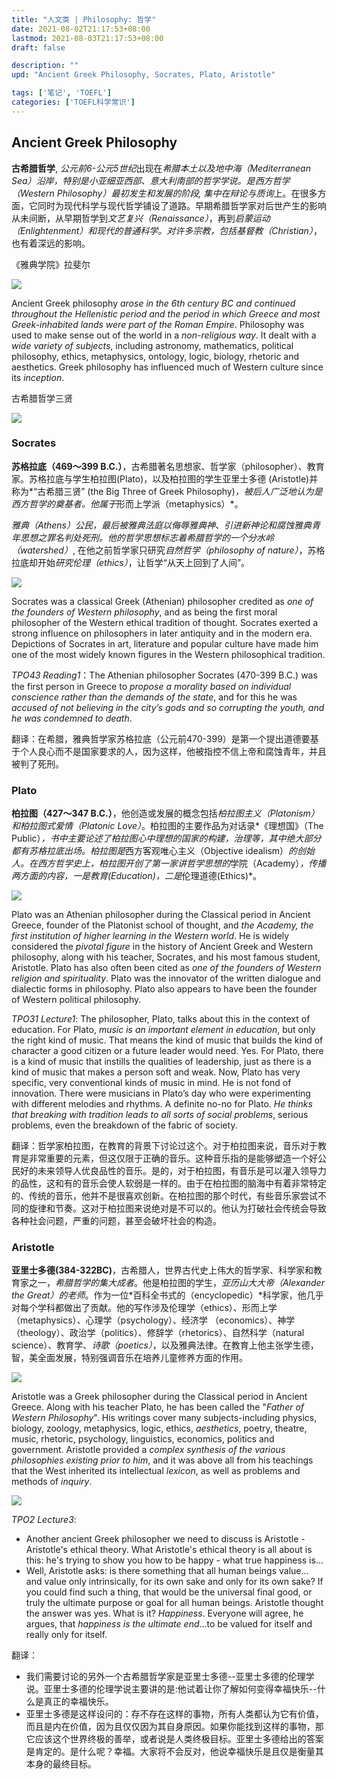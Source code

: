 ```yaml
---
title: "人文类 | Philosophy: 哲学"
date: 2021-08-02T21:17:53+08:00
lastmod: 2021-08-03T21:17:53+08:00
draft: false

description: ""
upd: "Ancient Greek Philosophy, Socrates, Plato, Aristotle"

tags: ['笔记', 'TOEFL']
categories: ['TOEFL科学常识']
---
```


## Ancient Greek Philosophy

**古希腊哲学**, *公元前6-公元5世纪*出现在*希腊本土以及地中海（Mediterranean Sea）*沿岸，特别是小亚细亚西部、意大利南部的哲学学说。是*西方哲学（Western Philosophy）*最初发生和发展的阶段, 集中在*辩论与质询*上。在很多方面，它同时为现代科学与现代哲学铺设了道路。早期希腊哲学家对后世产生的影响从未间断，从早期哲学到*文艺复兴（Renaissance）*，再到*启蒙运动（Enlightenment）*和现代的普通科学。对许多宗教，包括*基督教（Christian）*，也有着深远的影响。

《雅典学院》拉斐尔

![](https://cdn.jsdelivr.net/gh/henrywu97/FigBed@master/Figs/20210815232104.jpg)

Ancient Greek philosophy *arose in the 6th century BC and continued throughout the Hellenistic period and the period in which Greece and most Greek-inhabited lands were part of the Roman Empire*. Philosophy was used to make sense out of the world in a *non-religious way*. It dealt with a *wide variety of subjects*, including astronomy, mathematics, political philosophy, ethics, metaphysics, ontology, logic, biology, rhetoric and aesthetics. Greek philosophy has influenced much of Western culture since its *inception*.

古希腊哲学三贤

![](https://cdn.jsdelivr.net/gh/henrywu97/FigBed@master/Figs/20210815233037.jpg)

### Socrates

**苏格拉底（469～399 B.C.）**，古希腊著名思想家、哲学家（philosopher）、教育家。苏格拉底与学生柏拉图(Plato)，以及柏拉图的学生亚里士多德 (Aristotle)并称为*“古希腊三贤” (the Big Three of Greek Philosophy)*，被后人广泛地认为是西方哲学的奠基者。他属于*形而上学派（metaphysics）*。

*雅典（Athens）*公民，最后被雅典法庭以侮辱雅典神、引进新神论和腐蚀雅典青年思想之罪名判处死刑。他的哲学思想标志着希腊哲学的一个*分水岭（watershed）*, 在他之前哲学家只研究*自然哲学（philosophy of nature）*，苏格拉底却开始*研究伦理（ethics）*，让哲学“从天上回到了人间”。

![](https://cdn.jsdelivr.net/gh/henrywu97/FigBed@master/Figs/20210815233309.jpg)

Socrates was a classical Greek (Athenian) philosopher credited as *one of the founders of Western philosophy*, and as being the first moral philosopher of the Western ethical tradition of thought. Socrates exerted a strong influence on philosophers in later antiquity and in the modern era. Depictions of Socrates in art, literature and popular culture have made him one of the most widely known figures in the Western philosophical tradition.

*TPO43 Reading1*：The Athenian philosopher Socrates (470-399 B.C.) was the first person in Greece to *propose a morality based on individual conscience rather than the demands of the state*, and for this he was *accused of not believing in the city’s gods and so corrupting the youth, and he was condemned to death*.

翻译：在希腊，雅典哲学家苏格拉底（公元前470-399）是第一个提出道德要基于个人良心而不是国家要求的人，因为这样，他被指控不信上帝和腐蚀青年，并且被判了死刑。

### Plato

**柏拉图（427～347 B.C.）**，他创造或发展的概念包括*柏拉图主义（Platonism）*和*柏拉图式爱情（Platonic Love）*。柏拉图的主要作品为对话录*《理想国》（The Public）*，书中主要论述了柏拉图心中理想的国家的构建，治理等，其中绝大部分都有苏格拉底出场。柏拉图是*西方客观唯心主义（Objective idealism）*的创始人。在西方哲学史上，柏拉图开创了第一家讲哲学思想的*学院（Academy）*，传播两方面的内容，一是教育(Education)，二是*伦理道德(Ethics)*。

![](https://cdn.jsdelivr.net/gh/henrywu97/FigBed@master/Figs/20210815235020.jpg)

Plato was an Athenian philosopher during the Classical period in Ancient Greece, founder of the Platonist school of thought, and *the Academy, the first institution of higher learning in the Western world*. He is widely considered the *pivotal figure* in the history of Ancient Greek and Western philosophy, along with his teacher, Socrates, and his most famous student, Aristotle. Plato has also often been cited as *one of the founders of Western religion and spirituality*. Plato was the innovator of the written dialogue and dialectic
forms in philosophy. Plato also appears to have been the founder of Western political philosophy.

*TPO31 Lecture1*: The philosopher, Plato, talks about this in the context of education. For Plato, *music is an important element in education*, but only the right kind of music. That means the kind of music that builds the kind of character a good citizen or a future leader would need. Yes. For Plato, there is a kind of music that instills the qualities of leadership, just as there is a kind of music that makes a person soft and weak. Now, Plato has very specific, very conventional kinds of music in mind. He is not fond of innovation. There were musicians in Plato’s day who were experimenting with different melodies and rhythms. A definite no-no for Plato. *He thinks that breaking with tradition leads to all sorts of social problems*, serious problems, even the breakdown of the fabric of society.

翻译：哲学家柏拉图，在教育的背景下讨论过这个。对于柏拉图来说，音乐对于教育是非常重要的元素，但这仅限于正确的音乐。这种音乐指的是能够塑造一个好公民好的未来领导人优良品性的音乐。是的，对于柏拉图，有音乐是可以灌入领导力的品性，这和有的音乐会使人软弱是一样的。由于在柏拉图的脑海中有着非常特定的、传统的音乐，他并不是很喜欢创新。在柏拉图的那个时代，有些音乐家尝试不同的旋律和节奏。这对于柏拉图来说绝对是不可以的。他认为打破社会传统会导致各种社会问题，严重的问题，甚至会破坏社会的构造。

### Aristotle

**亚里士多德(384-322BC)**，古希腊人，世界古代史上伟大的哲学家、科学家和教育家之一，*希腊哲学的集大成者*。他是柏拉图的学生，*亚历山大大帝（Alexander the Great）的老师*。作为一位*百科全书式的（encyclopedic）*科学家，他几乎对每个学科都做出了贡献。他的写作涉及伦理学（ethics）、形而上学（metaphysics）、心理学（psychology）、经济学
（economics）、神学（theology）、政治学（politics）、修辞学（rhetorics）、自然科学（natural science）、教育学、*诗歌（poetics）*，以及雅典法律。在教育上他主张学生德，智，美全面发展，特别强调音乐在培养儿童修养方面的作用。

![](https://cdn.jsdelivr.net/gh/henrywu97/FigBed@master/Figs/20210815234708.jpg)

Aristotle was a Greek philosopher during the Classical period in Ancient Greece. Along with his teacher Plato, he has been called the "*Father of Western Philosophy*". His writings cover many subjects-including physics, biology, zoology, metaphysics, logic, ethics, *aesthetics*, poetry, theatre, music, rhetoric, psychology, linguistics, economics, politics and government. Aristotle provided a *complex synthesis of the various philosophies existing prior to him*, and it was above all from his teachings that the West inherited its intellectual *lexicon*, as well as problems and methods of *inquiry*.

![](https://cdn.jsdelivr.net/gh/henrywu97/FigBed@master/Figs/20210816000049.jpg)

*TPO2 Lecture3*:

- Another ancient Greek philosopher we need to discuss is Aristotle - Aristotle's ethical theory. What Aristotle's ethical theory is all about is this: he's trying to show you how to be happy - what true happiness is…
- Well, Aristotle asks: is there something that all human beings value... and value only intrinsically, for its own sake and only for its own sake? If you could find such a thing, that would be the universal final good, or truly the ultimate purpose or goal for all human beings. Aristotle thought the answer was yes. What is it? *Happiness*. Everyone will agree, he argues, that *happiness is the ultimate end*...to be valued for itself and really only for itself.

翻译：

- 我们需要讨论的另外一个古希腊哲学家是亚里士多德--亚里士多德的伦理学说。亚里士多德的伦理学说主要讲的是:他试着让你了解如何变得幸福快乐--什么是真正的幸福快乐。
- 亚里士多德是这样设问的：存不存在这样的事物，所有人类都认为它有价值，而且是内在价值，因为且仅仅因为其自身原因。如果你能找到这样的事物，那它应该这个世界终极的善举，或者说是人类终极目标。亚里士多德给出的答案是肯定的。是什么呢？幸福。大家将不会反对，他说幸福快乐是且仅是衡量其本身的最终目标。